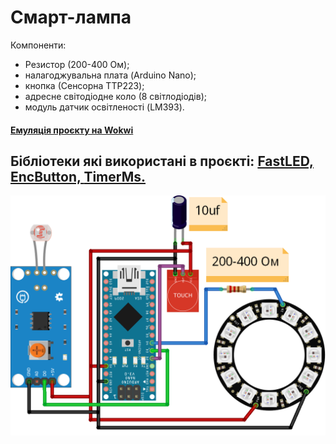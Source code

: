 # Смарт-лампа
Компоненти:
- Резистор (200-400 Ом);
- налагоджувальна плата (Arduino Nano);
- кнопка (Сенсорна TTP223);
- адресне світодіодне коло (8 світлодіодів);
- модуль датчик освітленості (LM393).
#### <a href="https://wokwi.com/projects/353313031195168769">Емуляція проєкту на Wokwi</a>

## Бібліотеки які використані в проєкті: <a href="https://github.com/FastLED/FastLED">FastLED, </a> <a href="https://github.com/GyverLibs/EncButton">EncButton, </a> <a href="https://github.com/GyverLibs/TimerMs">TimerMs.</a>
<img src="https://github.com/boy4ik7/Smart-lamp/blob/main/sheme.png?raw=true" width="800">

